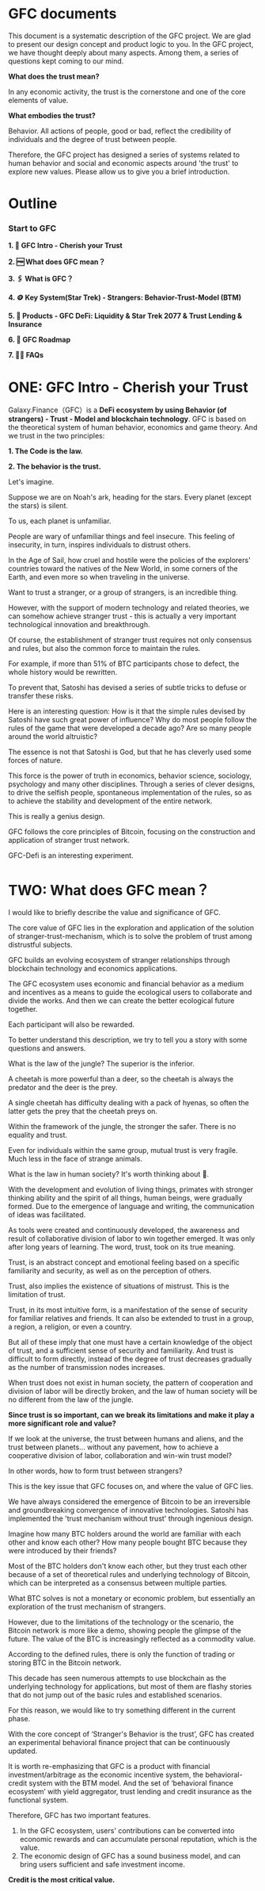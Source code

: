# GFC documents
This document is a systematic description of the GFC project.
We are glad to present our design concept and product logic to you.
In the GFC project, we have thought deeply about many aspects.
Among them, a series of questions kept coming to our mind.

**What does the trust mean?**

In any economic activity, the trust is the cornerstone and one of the core elements of value.

**What embodies the trust?**

Behavior. All actions of people, good or bad, reflect the credibility of individuals and the degree of trust between people.

Therefore, the GFC project has designed a series of systems related to human behavior and social and economic aspects around 'the trust' to explore new values.
Please allow us to give you a brief introduction.

# Outline
### Start to GFC

**1. 📜 GFC Intro - Cherish your Trust**

**2. 🆓 What does GFC mean？**

**3. 🖇 What is GFC？**

**4. 🪙 Key System(Star Trek) - Strangers: Behavior-Trust-Model (BTM)**

**5. 🎁 Products - GFC DeFi: Liquidity & Star Trek 2077  & Trust Lending & Insurance**

**6. 📝 GFC Roadmap**

**7. 👌🏻 FAQs**



# ONE: GFC Intro - Cherish your Trust
Galaxy.Finance（GFC）is a **DeFi ecosystem by using Behavior (of strangers) - Trust - Model and blockchain technology**.
GFC is based on the theoretical system of human behavior, economics and game theory.
And we trust in the two principles:

   **1. The Code is the law.**

   **2. The behavior is the trust.**

Let's imagine.

Suppose we are on Noah's ark, heading for the stars. Every planet (except the stars) is silent.

To us, each planet is unfamiliar.

People are wary of unfamiliar things and feel insecure. This feeling of insecurity, in turn, inspires individuals to distrust others.

In the Age of Sail, how cruel and hostile were the policies of the explorers' countries toward the natives of the New World, in some corners of the Earth, and even more so when traveling in the universe.

Want to trust a stranger, or a group of strangers, is an incredible thing.

However, with the support of modern technology and related theories, we can somehow achieve stranger trust - this is actually a very important technological innovation and breakthrough.

Of course, the establishment of stranger trust requires not only consensus and rules, but also the common force to maintain the rules.

For example, if more than 51% of BTC participants chose to defect, the whole history would be rewritten. 

To prevent that, Satoshi has devised a series of subtle tricks to defuse or transfer these risks.

Here is an interesting question: How is it that the simple rules devised by Satoshi have such great power of influence? Why do most people follow the rules of the game that were developed a decade ago? Are so many people around the world altruistic?

The essence is not that Satoshi is God, but that he has cleverly used some forces of nature. 

This force is the power of truth in economics, behavior science, sociology, psychology and many other disciplines. Through a series of clever designs, to drive the selfish people, spontaneous implementation of the rules, so as to achieve the stability and development of the entire network.

This is really a genius design.

GFC follows the core principles of Bitcoin, focusing on the construction and application of stranger trust network.

GFC-Defi is an interesting experiment.

# TWO: What does GFC mean？

I would like to briefly describe the value and significance of GFC.

The core value of GFC lies in the exploration and application of the solution of stranger-trust-mechanism, which is to solve the problem of trust among distrustful subjects. 

GFC builds an evolving ecosystem of stranger relationships through blockchain technology and economics applications.

The GFC ecosystem uses economic and financial behavior as a medium and incentives as a means to guide the ecological users to collaborate and divide the works. And then we can create the better ecological future together.

Each participant will also be rewarded.

To better understand this description, we try to tell you a story with some questions and answers.

What is the law of the jungle? The superior is the inferior.

A cheetah is more powerful than a deer, so the cheetah is always the predator and the deer is the prey.

A single cheetah has difficulty dealing with a pack of hyenas, so often the latter gets the prey that the cheetah preys on.

Within the framework of the jungle, the stronger the safer. There is no equality and trust. 

Even for individuals within the same group, mutual trust is very fragile. Much less in the face of strange animals.

What is the law in human society? It's worth thinking about 🤔.


With the development and evolution of living things, primates with stronger thinking ability and the spirit of all things, human beings, were gradually formed. 
Due to the emergence of language and writing, the communication of ideas was facilitated. 

As tools were created and continuously developed, the awareness and result of collaborative division of labor to win together emerged. It was only after long years of learning. The word, trust, took on its true meaning.

Trust, is an abstract concept and emotional feeling based on a specific familiarity and security, as well as on the perception of others.

Trust, also implies the existence of situations of mistrust. This is the limitation of trust.

Trust, in its most intuitive form, is a manifestation of the sense of security for familiar relatives and friends. It can also be extended to trust in a group, a region, a religion, or even a country. 

But all of these imply that one must have a certain knowledge of the object of trust, and a sufficient sense of security and familiarity. And trust is difficult to form directly, instead of the degree of trust decreases gradually as the number of transmission nodes increases.

When trust does not exist in human society, the pattern of cooperation and division of labor will be directly broken, and the law of human society will be no different from the law of the jungle.

**Since trust is so important, can we break its limitations and make it play a more significant role and value?**

If we look at the universe, the trust between humans and aliens, and the trust between planets... without any pavement, how to achieve a cooperative division of labor, collaboration and win-win trust model?

In other words, how to form trust between strangers?

This is the key issue that GFC focuses on, and where the value of GFC lies.


We have always considered the emergence of Bitcoin to be an irreversible and groundbreaking convergence of innovative technologies. Satoshi has implemented the 'trust mechanism without trust' through ingenious design.

Imagine how many BTC holders around the world are familiar with each other and know each other? How many people bought BTC because they were introduced by their friends? 

Most of the BTC holders don't know each other, but they trust each other because of a set of theoretical rules and underlying technology of Bitcoin, which can be interpreted as a consensus between multiple parties.

What BTC solves is not a monetary or economic problem, but essentially an exploration of the trust mechanism of strangers.

However, due to the limitations of the technology or the scenario, the Bitcoin network is more like a demo, showing people the glimpse of the future.
The value of the BTC is increasingly reflected as a commodity value.

According to the defined rules, there is only the function of trading or storing BTC in the Bitcoin network.

This decade has seen numerous attempts to use blockchain as the underlying technology for applications, but most of them are flashy stories that do not jump out of the basic rules and established scenarios.

For this reason, we would like to try something different in the current phase.

With the core concept of ‘Stranger's Behavior is the trust’, GFC has created an experimental behavioral finance project that can be continuously updated.

It is worth re-emphasizing that GFC is a product with financial investment/arbitrage as the economic incentive system, the behavioral-credit system with the BTM model. And the set of ‘behavioral finance ecosystem’ with yield aggregator, trust lending and credit insurance as the functional system.

Therefore, GFC has two important features.

1. In the GFC ecosystem, users' contributions can be converted into economic rewards and can accumulate personal reputation, which is the value.
2. The economic design of GFC has a sound business model, and can bring users sufficient and safe investment income.

**Credit is the most critical value.**
